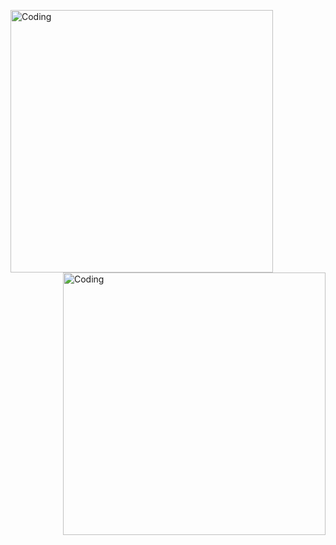 <img align="left" alt="Coding" width="420" src="https://media.giphy.com/media/v1.Y2lkPTc5MGI3NjExcGkzd3hhYW1pZXVpMTFqM2MxeWNlejU5MnV1ZGFlcmNqMzFzbmQzaiZlcD12MV9pbnRlcm5hbF9naWZfYnlfaWQmY3Q9Zw/l46CCea2qGTdIMhqg/giphy.gif"> <img align="right" alt="Coding" width="420" src="https://i.giphy.com/media/v1.Y2lkPTc5MGI3NjExcmF6Mm8wcjB1ejJoNDY5eG9sbDZhZHZqYWJxcHBubW9zcDFzNHR3aCZlcD12MV9pbnRlcm5hbF9naWZfYnlfaWQmY3Q9Zw/pOeaTGiDBZgYM/giphy.gif">
